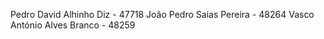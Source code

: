 Pedro David Alhinho Diz - 47718
João Pedro Saias Pereira - 48264
Vasco António Alves Branco - 48259
